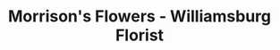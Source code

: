 ---
title: "Morrison's Flowers - Williamsburg Florist"
url: /williamsburg/morrisons-flowers-williamsburg-florist/
shop: Blumen
---